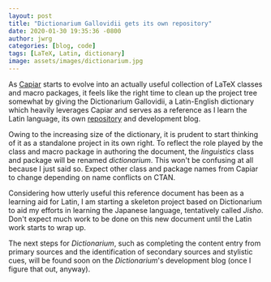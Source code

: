 ```yaml
---
layout: post
title: "Dictionarium Gallovidii gets its own repository"
date: 2020-01-30 19:35:36 -0800
author: jwrg
categories: [blog, code]
tags: [LaTeX, Latin, dictionary]
image: assets/images/dictionarium.jpg
---
```


As [Capiar][capiar] starts to evolve into an actually useful
collection of LaTeX classes and macro packages, it feels
like the right time to clean up the project tree somewhat
by giving the Dictionarium Gallovidii, a Latin-English
dictionary which heavily leverages Capiar and serves as
a reference as I learn the Latin language, its own
[repository][dictionarium] and development blog.

Owing to the increasing size of the dictionary, it is
prudent to start thinking of it as a standalone project
in its own right.  To reflect the role played by the
class and macro package in authoring the document, the
*linguistics* class and package will be renamed
*dictionarium*.  This won't be confusing at all because
I just said so.  Expect other class and package names from
Capiar to change depending on name conflicts on CTAN.

Considering how utterly useful this reference document has
been as a learning aid for Latin, I am starting a skeleton
project based on Dictionarium to aid my efforts in learning
the Japanese language, tentatively called *Jisho*.  Don't
expect much work to be done on this new document until
the Latin work starts to wrap up.

The next steps for *Dictionarium*, such as completing the
content entry from primary sources and the identification
of secondary sources and stylistic cues, will be found soon
on the *Dictionarium*'s development blog (once I figure
that out, anyway).

[capiar]: https://github.com/jwrg/capiar
[dictionarium]: https://github.com/jwrg/dictionarium
